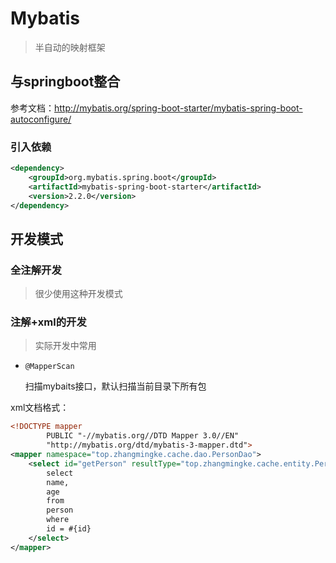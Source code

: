# Mybatis

> 半自动的映射框架

## 与springboot整合

参考文档：http://mybatis.org/spring-boot-starter/mybatis-spring-boot-autoconfigure/

### 引入依赖

```xml
<dependency>
    <groupId>org.mybatis.spring.boot</groupId>
    <artifactId>mybatis-spring-boot-starter</artifactId>
    <version>2.2.0</version>
</dependency>
```

## 开发模式

### 全注解开发

> 很少使用这种开发模式

### 注解+xml的开发

> 实际开发中常用

* ```
  @MapperScan
  ```

  扫描mybaits接口，默认扫描当前目录下所有包

xml文档格式：

```xml
<!DOCTYPE mapper
        PUBLIC "-//mybatis.org//DTD Mapper 3.0//EN"
        "http://mybatis.org/dtd/mybatis-3-mapper.dtd">
<mapper namespace="top.zhangmingke.cache.dao.PersonDao">
    <select id="getPerson" resultType="top.zhangmingke.cache.entity.Person">
        select
        name,
        age
        from
        person
        where
        id = #{id}
    </select>
</mapper>
```


